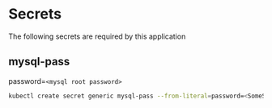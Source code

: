 # Secrets
The following secrets are required by this application

## mysql-pass
password=`<mysql root password>`

```bash
kubectl create secret generic mysql-pass --from-literal=password=<SomeSecurePassword> --namespace=itchybitchyspider
```
